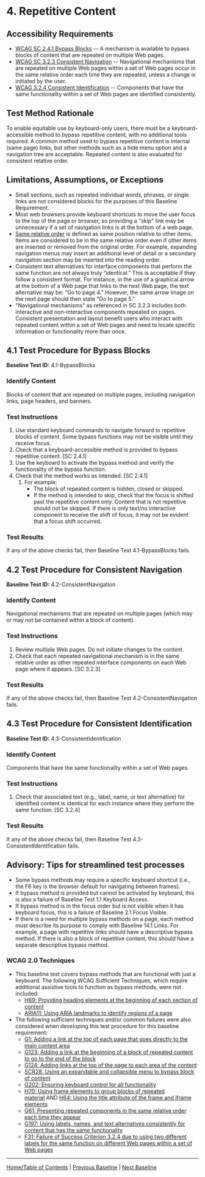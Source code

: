 # 4. Repetitive Content

Accessibility Requirements
--------------------------
-   [WCAG SC 2.4.1 Bypass Blocks](https://www.w3.org/TR/UNDERSTANDING-WCAG20/navigation-mechanisms-skip.html) -- A mechanism is available to bypass blocks of content that are repeated on multiple Web pages.
-   [WCAG SC 3.2.3 Consistent Navigation](https://www.w3.org/TR/UNDERSTANDING-WCAG20/consistent-behavior-consistent-locations.html) -- Navigational mechanisms that are repeated on multiple Web pages within a set of Web pages occur in the same relative order each time they are repeated, unless a change is initiated by the user.
-   [WCAG 3.2.4 Consistent Identification](http://www.w3.org/TR/UNDERSTANDING-WCAG20/consistent-behavior-consistent-functionality.html) -- Components that have the same functionality within a set of Web pages are identified consistently.

Test Method Rationale
---------------------
To enable equitable use by keyboard-only users, there must be a keyboard-accessible method to bypass repetitive content, with no additional tools required. A common method used to bypass repetitive content is internal (same page) links, but other methods such as a hide menu option and a navigation tree are acceptable. Repeated content is also evaluated for consistent relative order.

## Limitations, Assumptions, or Exceptions
* Small sections, such as repeated individual words, phrases, or single links are not considered blocks for the purposes of this Baseline Requirement.
* Most web browsers provide keyboard shortcuts to move the user focus to the top of the page or browser, so providing a "skip" link may be unnecessary if a set of navigation links is at the bottom of a web page.
* [Same relative order](https://www.w3.org/TR/UNDERSTANDING-WCAG20/consistent-behavior-consistent-locations.html#samerelorderdef) is defined as same position relative to other items. Items are considered to be in the same relative order even if other items are inserted or removed from the original order. For example, expanding navigation menus may insert an additional level of detail or a secondary navigation section may be inserted into the reading order.
* Consistent text alternatives for interface components that perform the same function are not always truly “identical.” This is acceptable if they follow a consistent format. For instance, in the use of a graphical arrow at the bottom of a Web page that links to the next Web page, the text alternative may be: “Go to page 4.” However, the same arrow image on the next page should then state "Go to page 5."
* "Navigational mechanisms" as referenced in SC 3.2.3 includes both interactive and non-interactive components repeated on pages. Consistent presentation and layout benefit users who interact with repeated content within a set of Web pages and need to locate specific information or functionality more than once. 


4.1 Test Procedure for Bypass Blocks
-----------------------------------------
**Baseline Test ID:** 4.1-BypassBlocks
### Identify Content
Blocks of content that are repeated on multiple pages, including navigation links, page headers, and banners.

### Test Instructions
1.  Use standard keyboard commands to navigate forward to repetitive blocks of content. Some bypass functions may not be visible until they receive focus.
2.  Check that a keyboard-accessible method is provided to bypass repetitive content. [SC 2.4.1]
3.  Use the keyboard to activate the bypass method and verify the functionality of the bypass function.
4.  Check that the method works as intended. [SC 2.4.1]
    1. For example:
        -   The block of repeated content is hidden, closed or skipped.
        -   If the method is intended to skip, check that the focus is shifted past the repetitive content only. Content that is not repetitive should not be skipped. If there is only text/no interactive component to receive the shift of focus, it may not be evident that a focus shift occurred.

### Test Results
If any of the above checks fail, then Baseline Test 4.1-BypassBlocks fails.

4.2 Test Procedure for Consistent Navigation
-------------------------------------------------
**Baseline Test ID:** 4.2-ConsistentNavigation
### Identify Content
Navigational mechanisms that are repeated on multiple pages (which may or may not be contained within a block of content).

### Test Instructions
1. Review multiple Web pages. Do not initiate changes to the content.
2. Check that each repeated navigational mechanism is in the same relative order as other repeated interface components on each Web page where it appears. [SC 3.2.3]

### Test Results
If any of the above checks fail, then Baseline Test 4.2-ConsistentNavigation fails.

4.3 Test Procedure for Consistent Identification
-----------------------------------------------------
**Baseline Test ID:** 4.3-ConsistentIdentification
### Identify Content
Components that have the same functionality within a set of Web pages.

### Test Instructions
1.  Check that associated text (e.g., label, name, or text alternative) for identified content is identical for each instance where they perform the same function. [SC 3.2.4] 

### Test Results
If any of the above checks fail, then Baseline Test 4.3-ConsistentIdentification fails.

Advisory: Tips for streamlined test processes
---------------------------------------------
-   Some bypass methods may require a specific keyboard shortcut (i.e., the F6 key is the browser default for navigating between frames).
-   If bypass method is provided but cannot be activated by keyboard, this is also a failure of Baseline Test 1.1 Keyboard Access.
-   If bypass method is in the focus order but is not visible when it has keyboard focus, this is a failure of Baseline 2.1 Focus Visible.
-   If there is a need for multiple bypass methods on a page, each method must describe its purpose to comply with Baseline 14.1 Links. For example, a page with repetitive links should have a descriptive bypass method. If there is also a block of repetitive content, this should have a separate descriptive bypass method.

### WCAG 2.0 Techniques
-   This baseline test covers bypass methods that are functional with just a keyboard. The following WCAG Sufficient Techniques, which require additional assistive tools to function as bypass methods, were not included:
    -   [H69: Providing heading elements at the beginning of each section of content](http://www.w3.org/TR/WCAG20-TECHS/H69.html)
    -   [ARIA11: Using ARIA landmarks to identify regions of a page](https://www.w3.org/WAI/WCAG21/Techniques/aria/ARIA11.html)
-   The following sufficient techniques and/or common failures were also considered when developing this test procedure for this baseline requirement:
    -   [G1: Adding a link at the top of each page that goes directly to the main content area](http://www.w3.org/TR/WCAG20-TECHS/G1.html)
    -   [G123: Adding a link at the beginning of a block of repeated content to go to the end of the block](http://www.w3.org/TR/WCAG20-TECHS/G123.html)
    -   [G124: Adding links at the top of the page to each area of the content](http://www.w3.org/TR/WCAG20-TECHS/G124.html)
    -   [SCR28: Using an expandable and collapsible menu to bypass block of content](http://www.w3.org/TR/WCAG20-TECHS/SCR28.html)
    -   [G202: Ensuring keyboard control for all functionality](http://www.w3.org/TR/WCAG20-TECHS/G202.html)
    -   [H70: Using frame elements to group blocks of repeated material](https://www.w3.org/TR/WCAG20-TECHS/H70.html) AND [H64: Using the title attribute of the frame and iframe elements](https://www.w3.org/TR/WCAG20-TECHS/H64.html)
    -   [G61: Presenting repeated components in the same relative order each time they appear](https://www.w3.org/TR/WCAG20-TECHS/G61.html)
    -   [G197: Using labels, names, and text alternatives consistently for content that has the same functionality](https://www.w3.org/TR/WCAG20-TECHS/G197.html)
    -   [F31: Failure of Success Criterion 3.2.4 due to using two different labels for the same function on different Web pages within a set of Web pages](http://www.w3.org/TR/WCAG20-TECHS/F31.html)

-------------------------------------
[Home/Table of Contents](index.md) | [Previous Baseline](03Noninterference.md) | [Next Baseline](05Changing.md)
